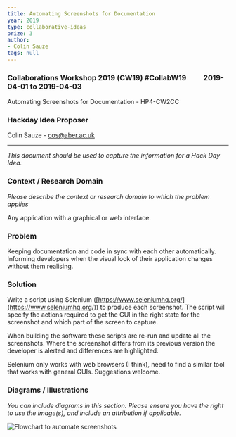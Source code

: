 ```yaml
---
title: Automating Screenshots for Documentation
year: 2019
type: collaborative-ideas
prize: 3
author:
- Colin Sauze
tags: null
---
```

### Collaborations Workshop 2019 (CW19) #CollabW19          2019-04-01 to 2019-04-03

Automating Screenshots for Documentation - HP4-CW2CC


### **Hackday Idea Proposer**

Colin Sauze - cos@aber.ac.uk

---


_This document should be used to capture the information for a Hack Day Idea._


### **Context / Research Domain**

_Please describe the context or research domain to which the problem applies_

Any application with a graphical or web interface. 


### **Problem**

Keeping documentation and code in sync with each other automatically. Informing developers when the visual look of their application changes without them realising.


### **Solution**

Write a script using Selenium ([https://www.seleniumhq.org/](https://www.seleniumhq.org/)) to produce each screenshot. The script will specify the actions required to get the GUI in the right state for the screenshot and which part of the screen to capture. 

When building the software these scripts are re-run and update all the screenshots. Where the screenshot differs from its previous version the developer is alerted and differences are highlighted.

Selenium only works with web browsers (I think), need to find a similar tool that works with general GUIs. Suggestions welcome.


### **Diagrams / Illustrations**

_You can include diagrams in this section. Please ensure you have the right to use the image(s), and include an attribution if applicable._


![Flowchart to automate screenshots](../images/cw19-screenshots.jpg)


